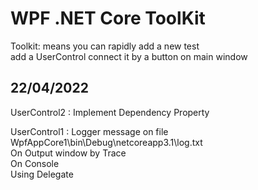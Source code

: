 ﻿# WPF .NET Core ToolKit
Toolkit: means you can rapidly add a new test  
add a UserControl connect it by a button on main window  

## 22/04/2022
UserControl2 : Implement Dependency Property

UserControl1 : Logger message on file  
WpfAppCore1\bin\Debug\netcoreapp3.1\log.txt  
On Output window by Trace  
On Console  
Using Delegate  
